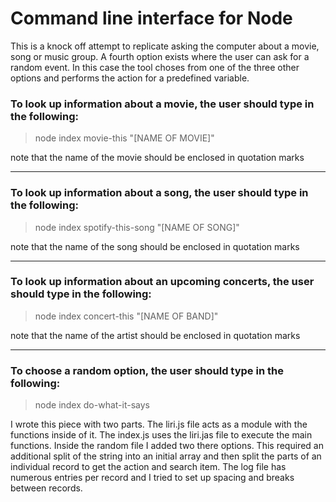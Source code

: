 # Command line interface for Node

This is a knock off attempt to replicate asking the computer about a movie, song or music group. A fourth option exists where the user can ask for a random event. In this case the tool choses from one of the three other options and performs the action for a predefined variable.

### To look up information about a movie, the user should type in the following:
> node index movie-this "[NAME OF MOVIE]"

note that the name of the movie should be enclosed in quotation marks
<hr/>

### To look up information about a song, the user should type in the following:
> node index spotify-this-song "[NAME OF SONG]"

note that the name of the song should be enclosed in quotation marks
<hr/>


### To look up information about an upcoming concerts, the user should type in the following:
> node index concert-this "[NAME OF BAND]"

note that the name of the artist should be enclosed in quotation marks
<hr/>


### To choose a random option, the user should type in the following:
> node index do-what-it-says


I wrote this piece with two parts. The liri.js file acts as a module with the functions inside of it. The index.js uses the liri.jas file to execute the main functions. Inside the random file I added two there options. This required an additional split of the string into an initial array and then split the parts of an individual record to get the action and search item. The log file has numerous entries per record and I tried to set up spacing and breaks between records.
